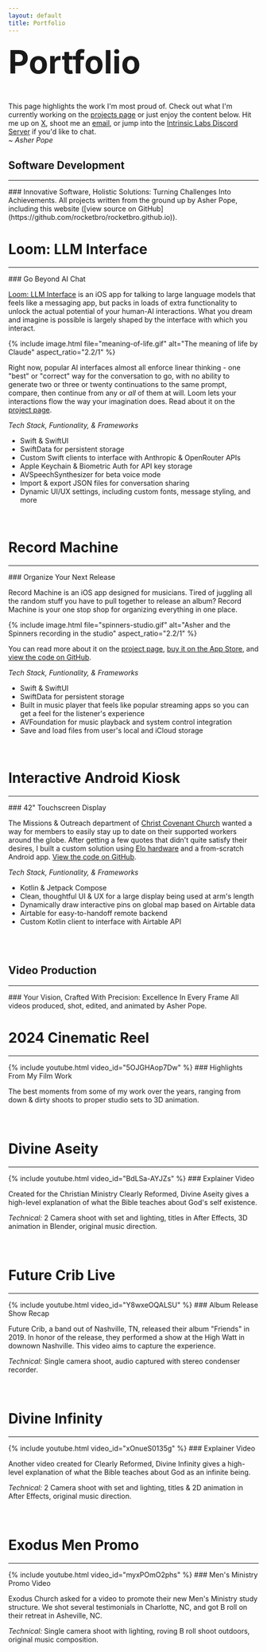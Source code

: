 ```yaml
---
layout: default
title: Portfolio
---
```


<div style="font-size: 2rem;"><h1 style="margin-top: 0.25em">Portfolio</h1></div>

This page highlights the work I'm most proud of. Check out what I'm currently working on the [projects page](/projects) or just enjoy the content below. Hit me up on [X](https://x.com/asherpope/), shoot me an [email](mailto:helloworld@intrinsiclabs.co), or jump into the [Intrinsic Labs Discord Server](https://discord.gg/HjSjeJYNKh) if you'd like to chat.  
*~ Asher Pope*

## Software Development
<hr>
### Innovative Software, Holistic Solutions: Turning Challenges Into Achievements.
All projects written from the ground up by Asher Pope, including this website ([view source on GitHub](https://github.com/rocketbro/rocketbro.github.io)).


# Loom: LLM Interface
<hr>
### Go Beyond AI Chat

[Loom: LLM Interface](/projects/loom-interface) is an iOS app for talking to large language models that feels like a messaging app, but packs in loads of extra functionality to unlock the actual potential of your human-AI interactions. What you dream and imagine is possible is largely shaped by the interface with which you interact. 

{% include image.html 
   file="meaning-of-life.gif" 
   alt="The meaning of life by Claude"
   aspect_ratio="2.2/1"
%}

Right now, popular AI interfaces almost all enforce linear thinking - one "best" or "correct" way for the conversation to go, with no ability to generate two or three or twenty continuations to the same prompt, compare, then continue from any or *all* of them at will. Loom lets your interactions flow the way your imagination does. Read about it on the [project page](/projects/loom-interface).  

*Tech Stack, Funtionality, & Frameworks*
- Swift & SwiftUI
- SwiftData for persistent storage
- Custom Swift clients to interface with Anthropic & OpenRouter APIs
- Apple Keychain & Biometric Auth for API key storage
- AVSpeechSynthesizer for beta voice mode
- Import & export JSON files for conversation sharing
- Dynamic UI/UX settings, including custom fonts, message styling, and more

<br>

# Record Machine
<hr>
### Organize Your Next Release

Record Machine is an iOS app designed for musicians. Tired of juggling all the random stuff you have to pull together to release an album? Record Machine is your one stop shop for organizing everything in one place.  

{% include image.html 
   file="spinners-studio.gif" 
   alt="Asher and the Spinners recording in the studio"
   aspect_ratio="2.2/1"
%}

You can read more about it on the [project page](/projects/record-machine), [buy it on the App Store](https://apps.apple.com/us/app/record-machine/id6478185491), and [view the code on GitHub](https://github.com/rocketbro/Record-Machine).  

*Tech Stack, Funtionality, & Frameworks*
- Swift & SwiftUI
- SwiftData for persistent storage
- Built in music player that feels like popular streaming apps so you can get a feel for the listener's experience
- AVFoundation for music playback and system control integration
- Save and load files from user's local and iCloud storage


<br>

# Interactive Android Kiosk
<hr>
### 42" Touchscreen Display

The Missions & Outreach department of [Christ Covenant Church](https://christcovenant.org) wanted a way for members to easily stay up to date on their supported workers around the globe. After getting a few quotes that didn't quite satisfy their desires, I built a custom solution using [Elo hardware](https://www.elotouch.com/) and a from-scratch Android app. [View the code on GitHub](https://github.com/rocketbro/CCC-SouthLobbyDisplay).  

*Tech Stack, Funtionality, & Frameworks*
- Kotlin & Jetpack Compose
- Clean, thoughtful UI & UX for a large display being used at arm's length
- Dynamically draw interactive pins on global map based on Airtable data
- Airtable for easy-to-handoff remote backend
- Custom Kotlin client to interface with Airtable API

<br>
<br>


<!-- MARK: VIDEO WORK -->

## Video Production
<hr>
### Your Vision, Crafted With Precision: Excellence In Every Frame
All videos produced, shot, edited, and animated by Asher Pope.


# 2024 Cinematic Reel
<hr>
<!-- 2024 reel -->
{% include youtube.html video_id="5OJGHAop7Dw" %}
### Highlights From My Film Work

The best moments from some of my work over the years, ranging from down & dirty shoots to proper studio sets to 3D animation.  
<br>
<br>

# Divine Aseity
<hr>
<!-- Divine Aseity -->
{% include youtube.html video_id="BdLSa-AYJZs" %}
### Explainer Video

Created for the Christian Ministry Clearly Reformed, Divine Aseity gives a high-level explanation of what the Bible teaches about God's self existence.

*Technical:* 2 Camera shoot with set and lighting, titles in After Effects, 3D animation in Blender, original music direction.  
<br>
<br>


# Future Crib Live
<hr>
<!-- Future Crib Live @ High Watt -->
{% include youtube.html video_id="Y8wxeOQALSU" %}
### Album Release Show Recap

Future Crib, a band out of Nashville, TN, released their album "Friends" in 2019. In honor of the release, they performed a show at the High Watt in downown Nashville. This video aims to capture the experience.

*Technical:* Single camera shoot, audio captured with stereo condenser recorder.  
<br>
<br>


# Divine Infinity
<hr>
<!-- CR Divine Infinity -->
{% include youtube.html video_id="xOnueS0135g" %}
### Explainer Video

Another video created for Clearly Reformed, Divine Infinity gives a high-level explanation of what the Bible teaches about God as an infinite being.

*Technical:* 2 Camera shoot with set and lighting, titles & 2D animation in After Effects, original music direction.  
<br>
<br>



# Exodus Men Promo
<hr>
<!-- Exodus Men -->
{% include youtube.html video_id="myxPOmO2phs" %}
### Men's Ministry Promo Video

Exodus Church asked for a video to promote their new Men's Ministry study structure. We shot several testimonials in Charlotte, NC, and got B roll on their retreat in Asheville, NC.

*Technical:* Single camera shoot with lighting, roving B roll shoot outdoors, original music composition.  
<br>
<br>
